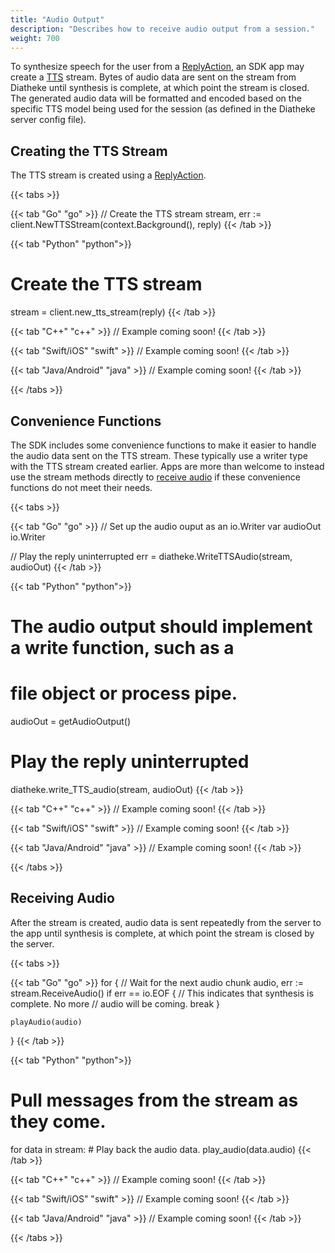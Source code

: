 ```yaml
---
title: "Audio Output"
description: "Describes how to receive audio output from a session."
weight: 700
---
```


To synthesize speech for the user from a
[ReplyAction](../sessions/actions/#reply-action), an SDK app may
create a [TTS](../glossary/#tts) stream. Bytes of audio data are sent
on the stream from Diatheke until synthesis is complete, at which
point the stream is closed. The generated audio data will be
formatted and encoded based on the specific TTS model being used for
the session (as defined in the Diatheke server config file).


## Creating the TTS Stream
The TTS stream is created using a [ReplyAction](../sessions/actions/#reply-action).

{{< tabs >}}

{{< tab "Go" "go" >}}
// Create the TTS stream
stream, err := client.NewTTSStream(context.Background(), reply)
{{< /tab >}}

{{< tab "Python" "python">}}
# Create the TTS stream
stream = client.new_tts_stream(reply)
{{< /tab >}}

{{< tab "C++" "c++" >}}
// Example coming soon!
{{< /tab >}}

{{< tab "Swift/iOS" "swift" >}}
// Example coming soon!
{{< /tab >}}

{{< tab "Java/Android" "java" >}}
// Example coming soon!
{{< /tab >}}

{{< /tabs >}}


## Convenience Functions
The SDK includes some convenience functions to make it easier to
handle the audio data sent on the TTS stream. These typically use a
writer type with the TTS stream created earlier. Apps are more than
welcome to instead use the stream methods directly to
[receive audio](#receiving-audio) if these convenience functions do
not meet their needs.

{{< tabs >}}

{{< tab "Go" "go" >}}
// Set up the audio ouput as an io.Writer
var audioOut io.Writer

// Play the reply uninterrupted
err = diatheke.WriteTTSAudio(stream, audioOut)
{{< /tab >}}

{{< tab "Python" "python">}}
# The audio output should implement a write function, such as a
# file object or process pipe.
audioOut = getAudioOutput()

# Play the reply uninterrupted
diatheke.write_TTS_audio(stream, audioOut)
{{< /tab >}}

{{< tab "C++" "c++" >}}
// Example coming soon!
{{< /tab >}}

{{< tab "Swift/iOS" "swift" >}}
// Example coming soon!
{{< /tab >}}

{{< tab "Java/Android" "java" >}}
// Example coming soon!
{{< /tab >}}

{{< /tabs >}}


## Receiving Audio
After the stream is created, audio data is sent repeatedly from the
server to the app until synthesis is complete, at which point the
stream is closed by the server.

{{< tabs >}}

{{< tab "Go" "go" >}}
for {
	// Wait for the next audio chunk
	audio, err := stream.ReceiveAudio()
	if err == io.EOF {
		// This indicates that synthesis is complete. No more
		// audio will be coming.
		break
	}

	playAudio(audio)
}
{{< /tab >}}

{{< tab "Python" "python">}}
# Pull messages from the stream as they come.
for data in stream:
    # Play back the audio data.
    play_audio(data.audio)
{{< /tab >}}

{{< tab "C++" "c++" >}}
// Example coming soon!
{{< /tab >}}

{{< tab "Swift/iOS" "swift" >}}
// Example coming soon!
{{< /tab >}}

{{< tab "Java/Android" "java" >}}
// Example coming soon!
{{< /tab >}}

{{< /tabs >}}
